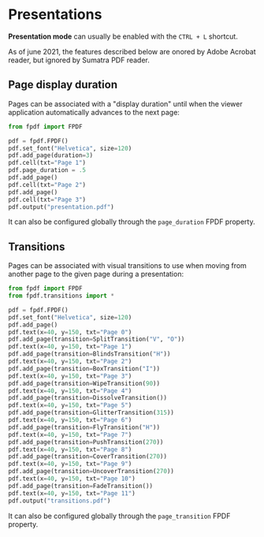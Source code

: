 # Presentations

**Presentation mode** can usually be enabled with the `CTRL + L` shortcut.

As of june 2021, the features described below are onored by Adobe Acrobat reader,
but ignored by Sumatra PDF reader.

## Page display duration

Pages can be associated with a "display duration"
until when the viewer application automatically advances to the next page:

```python
from fpdf import FPDF

pdf = fpdf.FPDF()
pdf.set_font("Helvetica", size=120)
pdf.add_page(duration=3)
pdf.cell(txt="Page 1")
pdf.page_duration = .5
pdf.add_page()
pdf.cell(txt="Page 2")
pdf.add_page()
pdf.cell(txt="Page 3")
pdf.output("presentation.pdf")
```

It can also be configured globally through the `page_duration` FPDF property.

## Transitions

Pages can be associated with visual transitions to use when moving
from another page to the given page during a presentation:

```python
from fpdf import FPDF
from fpdf.transitions import *

pdf = fpdf.FPDF()
pdf.set_font("Helvetica", size=120)
pdf.add_page()
pdf.text(x=40, y=150, txt="Page 0")
pdf.add_page(transition=SplitTransition("V", "O"))
pdf.text(x=40, y=150, txt="Page 1")
pdf.add_page(transition=BlindsTransition("H"))
pdf.text(x=40, y=150, txt="Page 2")
pdf.add_page(transition=BoxTransition("I"))
pdf.text(x=40, y=150, txt="Page 3")
pdf.add_page(transition=WipeTransition(90))
pdf.text(x=40, y=150, txt="Page 4")
pdf.add_page(transition=DissolveTransition())
pdf.text(x=40, y=150, txt="Page 5")
pdf.add_page(transition=GlitterTransition(315))
pdf.text(x=40, y=150, txt="Page 6")
pdf.add_page(transition=FlyTransition("H"))
pdf.text(x=40, y=150, txt="Page 7")
pdf.add_page(transition=PushTransition(270))
pdf.text(x=40, y=150, txt="Page 8")
pdf.add_page(transition=CoverTransition(270))
pdf.text(x=40, y=150, txt="Page 9")
pdf.add_page(transition=UncoverTransition(270))
pdf.text(x=40, y=150, txt="Page 10")
pdf.add_page(transition=FadeTransition())
pdf.text(x=40, y=150, txt="Page 11")
pdf.output("transitions.pdf")
```

It can also be configured globally through the `page_transition` FPDF property.
